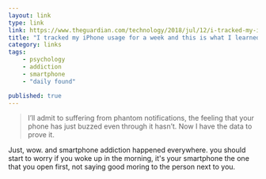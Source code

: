 ```yaml
---
layout: link
type: link
link: https://www.theguardian.com/technology/2018/jul/12/i-tracked-my-iphone-usage-for-a-week-and-this-is-what-i-learned
title: "I tracked my iPhone usage for a week and this is what I learned"
category: links
tags: 
    - psychology
    - addiction
    - smartphone
    - "daily found"

published: true
---
```


> I’ll admit to suffering from phantom notifications, the feeling that your phone has just buzzed even through it hasn’t. Now I have the data to prove it.

Just, wow. and smartphone addiction happened everywhere. you should start to worry if you woke up in the morning, it's your smartphone the one that you open first, not saying good moring to the person next to you.